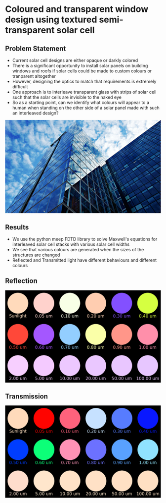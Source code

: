 # Coloured and transparent window design using textured semi-transparent solar cell

## Problem Statement
- Current solar cell designs are either opaque or darkly colored
- There is a significant opportunity to install solar panels on building windows and roofs if solar cells could be made to custom colours or tranparent altogether
- However, designing the optics to match that requirements is extremely difficult
- One approach is to interleave transparent glass with strips of solar cell such that the solar cells are invisible to the naked eye
- So as a starting point, can we identify what colours will appear to a human when standing on the other side of a solar panel made with such an interleaved design?

![Image](images/high-rise-windows.jpg)

## Results
- We use the python meep FDTD library to solve Maxwell's equations for interleaved solar cell stacks with various solar cell widths
- We see that various colours are generated when the sizes of the structures are changed
- Reflected and Transmitted light have different behaviours and different colours

## Reflection
![Image](images/Reflectance_colors.png)

## Transmission
![Image](images/Transmittance_colors.png)
